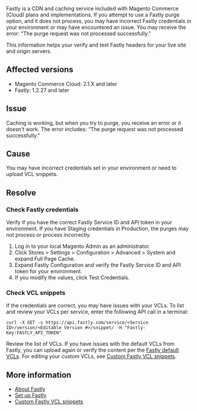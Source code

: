 Fastly is a CDN and caching service included with Magento Commerce (Cloud) plans and implementations. If you attempt to use a Fastly purge option, and it does not process, you may have incorrect Fastly credentials in your environment or may have encountered an issue. You may receive the error: “The purge request was not processed successfully.”

This information helps your verify and test Fastly headers for your live site and origin servers.

## Affected versions

*   Magento Commerce Cloud: 2.1.X and later
*   Fastly: 1.2.27 and later

## Issue

Caching is working, but when you try to purge, you receive an error or it doesn't work. The error includes: “The purge request was not processed successfully.”

## Cause

You may have incorrect credentials set in your environment or need to upload VCL snippets.

## Resolve

### Check Fastly credentials

Verify if you have the correct Fastly Service ID and API token in your environment. If you have Staging credentials in Production, the purges may not process or process incorrectly.

1.   Log in to your local Magento Admin as an administrator.
2.   Click Stores &gt; Settings &gt; Configuration &gt; Advanced &gt; System and expand Full Page Cache.
3.   Expand Fastly Configuration and verify the Fastly Service ID and API token for your environment.
4.   If you modify the values, click Test Credentials.

### Check VCL snippets

If the credentials are correct, you may have issues with your VCLs. To list and review your VCLs per service, enter the following API call in a terminal:

<pre><code class="language-clike">curl -X GET -s https://api.fastly.com/service/&lt;Service ID&gt;/version/&lt;Editable Version #&gt;/snippet/ -H "Fastly-Key:FASTLY_API_TOKEN"
</code></pre>

Review the list of VCLs. If you have issues with the default VCLs from Fastly, you can upload again or verify the content per the <a href="https://github.com/fastly/fastly-magento2/tree/master/etc/vcl_snippets" rel="noopener noreferrer" target="_blank">Fastly default VCLs</a>. For editing your custom VCLs, see [Custom Fastly VCL snippets](http://devdocs.magento.com/guides/v2.2/cloud/configure/cloud-vcl-custom-snippets.html).

## More information

*   [About Fastly](http://devdocs.magento.com/guides/v2.2/cloud/basic-information/cloud-fastly.html)
*   [Set up Fastly](http://devdocs.magento.com/guides/v2.2/cloud/access-acct/fastly.html)
*   [Custom Fastly VCL snippets](http://devdocs.magento.com/guides/v2.2/cloud/configure/cloud-vcl-custom-snippets.html)